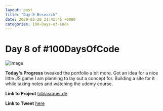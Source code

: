 ```yaml
---
layout: post
title: "Day-8-Research"
date: 2020-02-28 21:42:45 +0000
categories: 100-Days-of-Code
---
```


# Day 8 of #100DaysOfCode
![Image](https://tobiasrauer.de/images/portfolio/portfolio-01.jpg)
<br/>

**Today's Progress**
tweaked the portfolio a bit more. Got an idea for a nice little JS game I am planning to lay out a concept for. Building a site for it while taking notes and watching the udemy course. 
<br/>

**Link to Project**
[tobiasrauer.de](https://tobiasrauer.de)
<br/>

**Link to Tweet**
[here](https://twitter.com/prototowb/status/1233518930859380736)

